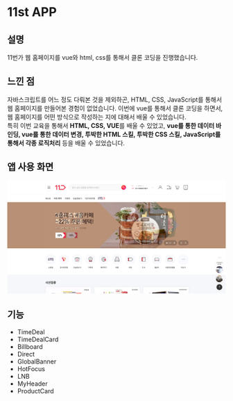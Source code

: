 # 11st APP

## 설명
11번가 웹 홈페이지를 vue와 html, css를 통해서 클론 코딩을 진행했습니다.

## 느낀 점
자바스크립트를 어느 정도 다뤄본 것을 제외하곤, HTML, CSS, JavaScript를 통해서 웹 홈페이지를 만들어본 경험이 없었습니다. 이번에 vue를 통해서 클론 코딩을 하면서, 웹 홈페이지를 어떤 방식으로 작성하는 지에 대해서 배울 수 있었습니다. <br/>
특히 이번 교육을 통해서 <strong>HTML, CSS, VUE</strong>를 배울 수 있었고, <strong>vue를 통한 데이터 바인딩, vue를 통한 데이터 변경, 투박한 HTML 스킬, 투박한 CSS 스킬, JavaScript를 통해서 각종 로직처리</strong> 등을 배울 수 있었습니다.  

## 앱 사용 화면
<img src="https://github.com/hakzzang/11st_clone/blob/main/screenshot/snapshot01.png" width="720">

## 기능
- TimeDeal
- TimeDealCard
- Billboard
- Direct
- GlobalBanner
- HotFocus
- LNB
- MyHeader
- ProductCard
